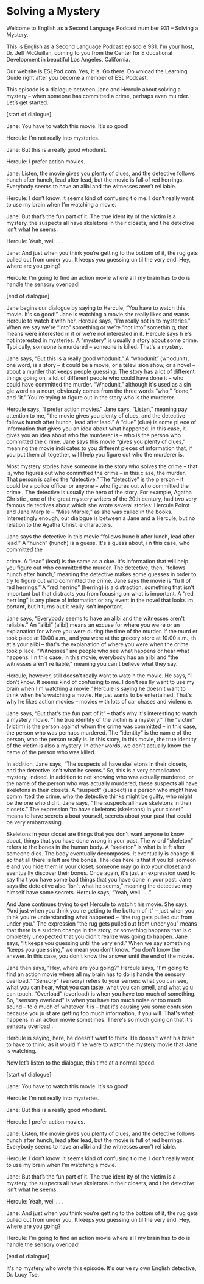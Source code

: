 # Solving a Mystery

Welcome to English as a Second Language Podcast num ber 931 – Solving a Mystery.

This is English as a Second Language Podcast episod e 931. I'm your host, Dr. Jeff McQuillan, coming to you from the Center for E ducational Development in beautiful Los Angeles, California.

Our website is ESLPod.com. Yes, it is. Go there. Do wnload the Learning Guide right after you become a member of ESL Podcast.

This episode is a dialogue between Jane and Hercule  about solving a mystery – when someone has committed a crime, perhaps even mu rder. Let’s get started.

[start of dialogue]

Jane: You have to watch this movie. It’s so good!

Hercule: I’m not really into mysteries.

Jane: But this is a really good whodunit.

Hercule: I prefer action movies.

Jane: Listen, the movie gives you plenty of clues, and the detective follows hunch after hunch, lead after lead, but the movie is full  of red herrings. Everybody seems to have an alibi and the witnesses aren’t rel iable.

Hercule: I don’t know. It seems kind of confusing t o me. I don’t really want to use my brain when I’m watching a movie.

Jane: But that’s the fun part of it. The true ident ity of the victim is a mystery, the suspects all have skeletons in their closets, and t he detective isn’t what he seems.

Hercule: Yeah, well . . .

Jane: And just when you think you’re getting to the  bottom of it, the rug gets pulled out from under you. It keeps you guessing un til the very end. Hey, where are you going?

Hercule: I’m going to find an action movie where al l my brain has to do is handle the sensory overload!

[end of dialogue]

Jane begins our dialogue by saying to Hercule, “You  have to watch this movie. It's so good!” Jane is watching a movie she really likes and wants Hercule to watch it with her. Hercule says, “I'm really not in to mysteries.” When we say we're “into” something or we’re “not into” somethin g, that means were interested in it or we’re not interested in it. Hercule says h e's not interested in mysteries. A “mystery” is usually a story about some crime. Typi cally, someone is murdered – someone is killed. That's a mystery.

Jane says, “But this is a really good whodunit.” A “whodunit” (whodunit), one word, is a story – it could be a movie, or a televi sion show, or a novel – about a murder that keeps people guessing. The story has a lot of different things going on, a lot of different people who could have done it – who could have committed the murder. “Whodunit,” although it's used as a sin gle word as a noun, obviously comes from the three words “who,” “done,” and “it.”  You're trying to figure out in the story who is the murderer.

Hercule says, “I prefer action movies.” Jane says, “Listen,” meaning pay attention to me, “the movie gives you plenty of clues, and the detective follows hunch after hunch, lead after lead.” A “clue” (clue) is some pi ece of information that gives you an idea about what happened. In this case, it gives  you an idea about who the murderer is – who is the person who committed the c rime. Jane says this movie “gives you plenty of clues,” meaning the movie indi cates to you different pieces of information that, if you put them all together, wil l help you figure out who the murderer is.

Most mystery stories have someone in the story who solves the crime – that is, who figures out who committed the crime – in this c ase, the murder. That person is called the “detective.” The “detective” is the p erson – it could be a police officer or anyone – who figures out who committed the crime . The detective is usually the hero of the story. For example, Agatha Christie , one of the great mystery writers of the 20th century, had two very famous de tectives about which she wrote several stories: Hercule Poirot and Jane Marp le – “Miss Marple,” as she was called in the books. Interestingly enough, our dialogue is between a Jane and a Hercule, but no relation to the Agatha Christ ie characters.

Jane says the detective in this movie “follows hunc h after lunch, lead after lead.” A “hunch” (hunch) is a guess. It's a guess about, i n this case, who committed the

crime. A “lead” (lead) is the same as a clue. It's information that will help you figure out who committed the murder. The detective,  then, “follows hunch after hunch,” meaning the detective makes some guesses in  order to try to figure out who committed the crime. Jane says the movie is “fu ll of red herrings.” A “red herring” (herring) is a distraction, something that  isn't important but that distracts you from focusing on what is important. A “red herr ing” is any piece of information or any event in the novel that looks im portant, but it turns out it really isn't important.

Jane says, “Everybody seems to have an alibi and the witnesses aren't reliable.” An “alibi” (alibi) means an excuse for where you we re or an explanation for where you were during the time of the murder. If the murd er took place at 10:00 a.m., and you were at the grocery store at 10:00 a.m., th at's your alibi – that's the explanation of where you were when the crime took p lace. “Witnesses” are people who see what happens or hear what happens. I n this case, in this movie, everybody has an alibi and “the witnesses aren't re liable,” meaning you can't believe what they say.

Hercule, however, still doesn't really want to watc h the movie. He says, “I don’t know. It seems kind of confusing to me. I don't rea lly want to use my brain when I'm watching a movie.” Hercule is saying he doesn't  want to think when he's watching a movie. He just wants to be entertained. That's why he likes action movies – movies with lots of car chases and violenc e.

Jane says, “But that's the fun part of it” – that's  why it's interesting to watch a mystery movie. “The true identity of the victim is a mystery.” The “victim” (victim) is the person against whom the crime was committed – in this case, the person who was perhaps murdered. The “identity” is the nam e of the person, who the person really is. In this story, in this movie, the  true identity of the victim is also a mystery. In other words, we don't actually know the  name of the person who was killed.

In addition, Jane says, “The suspects all have skel etons in their closets, and the detective isn't what he seems.” So, this is a very complicated mystery, indeed. In addition to not knowing who was actually murdered, or the name of the person who was actually murdered, these suspects all have skeletons in their closets. A “suspect” (suspect) is a person who might have comm itted the crime, who the detective thinks might be guilty, who might be the one who did it. Jane says, “The suspects all have skeletons in their closets.” The expression “to have skeletons (skeletons) in your closet” means to have secrets a bout yourself, secrets about your past that could be very embarrassing.

Skeletons in your closet are things that you don't want anyone to know about, things that you have done wrong in your past. The w ord “skeleton” refers to the bones in the human body. A “skeleton” is what is le ft after someone dies. The body eventually decomposes. It eventually is change d so that all there is left are the bones. The idea here is that if you kill someon e and you hide them in your closet, someone may go into your closet and eventua lly discover their bones. Once again, it's just an expression used to say tha t you have some bad things that you have done in your past. Jane says the dete ctive also “isn't what he seems,” meaning the detective may himself have some  secrets. Hercule says, “Yeah, well . . .”

And Jane continues trying to get Hercule to watch t his movie. She says, “And just when you think you're getting to the bottom of it” – just when you think you're understanding what happened – “the rug gets pulled out from under you.” The expression “the rug gets pulled out from under you”  means that there is a sudden change in the story, or something happens that is c ompletely unexpected that you didn't realize was going to happen. Jane says, “It keeps you guessing until the very end.” When we say something “keeps you gue ssing,” we mean you don't know. You don't know the answer. In this case, you don't know the answer until the end of the movie.

Jane then says, “Hey, where are you going?” Hercule  says, “I'm going to find an action movie where all my brain has to do is handle  the sensory overload.” “Sensory” (sensory) refers to your senses: what you  can see, what you can hear, what you can taste, what you can smell, and what yo u can touch. “Overload” (overload) is when you have too much of something. So, “sensory overload” is when you have too much noise or too much sound – to o much of whatever it is – that it's causing you some confusion because you ju st are getting too much information, if you will. That's what happens in an  action movie sometimes. There's so much going on that it's sensory overload .

Hercule is saying, here, he doesn't want to think. He doesn't want his brain to have to think, as it would if he were to watch the mystery movie that Jane is watching.

Now let’s listen to the dialogue, this time at a normal speed.

[start of dialogue]

Jane: You have to watch this movie. It’s so good!

Hercule: I’m not really into mysteries.

 Jane: But this is a really good whodunit.

Hercule: I prefer action movies.

Jane: Listen, the movie gives you plenty of clues, and the detective follows hunch after hunch, lead after lead, but the movie is full  of red herrings. Everybody seems to have an alibi and the witnesses aren’t rel iable.

Hercule: I don’t know. It seems kind of confusing t o me. I don’t really want to use my brain when I’m watching a movie.

Jane: But that’s the fun part of it. The true ident ity of the victim is a mystery, the suspects all have skeletons in their closets, and t he detective isn’t what he seems.

Hercule: Yeah, well . . .

Jane: And just when you think you’re getting to the  bottom of it, the rug gets pulled out from under you. It keeps you guessing un til the very end. Hey, where are you going?

Hercule: I’m going to find an action movie where al l my brain has to do is handle the sensory overload!

[end of dialogue]

It's no mystery who wrote this episode. It's our ve ry own English detective, Dr. Lucy Tse.

